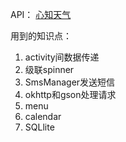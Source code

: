 API：
[心知天气](https://www.seniverse.com/ "心知天气")

用到的知识点：

1. activity间数据传递
2. 级联spinner
3. SmsManager发送短信
4. okhttp和gson处理请求
5. menu
6. calendar
7. SQLlite